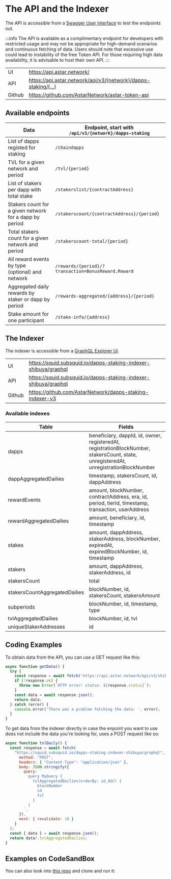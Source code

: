 # The API and the Indexer

The API is accessible from a [Swagger User Interface](https://api.astar.network/) to test the endpoints out.

:::info
The API is available as a complimentary endpoint for developers with restricted usage and may not be appropriate for high-demand scenarios and continuous fetching of data. Users should note that excessive use could lead to instability of the free Token API. For those requiring high data availability, it is advisable to host their own API.
:::

|        |                                                                |
| ------ | -------------------------------------------------------------- |
| UI     | https://api.astar.network/                                     |
| API    | https://api.astar.network/api/v3/{network}/dapps-staking/{...} |
| Github | https://github.com/AstarNetwork/astar-token-api                |

## Available endpoints

| Data                                                   | Endpoint, start with `/api/v3/{network}/dapps-staking` |
| ------------------------------------------------------ | ------------------------------------------------------ |
| List of dapps registed for staking                     | `/chaindapps`                                          |
| TVL for a given network and period                     | `/tvl/{period}`                                        |
| List of stakers per dapp with total stake              | `/stakerslist/{contractAddress}`                       |
| Stakers count for a given network for a dapp by period | `/stakerscount/{contractAddress}/{period}`             |
| Total stakers count for a given network and period     | `/stakerscount-total/{period}`                         |
| All reward events by type (optional) and network       | `/rewards/{period}/?transaction=BonusReward,Reward`    |
| Aggregated daily rewards by staker or dapp by period   | `/rewards-aggregated/{address}/{period}`               |
| Stake amount for one participant                       | `/stake-info/{address}`                                |

## The Indexer

The indexer is accessible from a [GraphQL Explorer UI](https://squid.subsquid.io/dapps-staking-indexer-shibuya/graphql).

|        |                                                                      |
| ------ | -------------------------------------------------------------------- |
| UI     | https://squid.subsquid.io/dapps-staking-indexer-shibuya/graphql |
| API    | https://squid.subsquid.io/dapps-staking-indexer-shibuya/graphql |
| Github | https://github.com/AstarNetwork/dapps-staking-indexer-v3             |

### Available indexes

| Table                         | Fields                                                                                                                                |
| ----------------------------- | ------------------------------------------------------------------------------------------------------------------------------------- |
| dapps                         | beneficiary, dappId, id, owner, registeredAt, registrationBlockNumber, stakersCount, state, unregisteredAt, unregistrationBlockNumber |
| dappAggregatedDailies         | timestamp, stakersCount, id, dappAddress                                                                                              |
| rewardEvents                  | amount, blockNumber, contractAddress, era, id, period, tierId, timestamp, transaction, userAddress                                    |
| rewardAggregatedDailies       | amount, beneficiary, id, timestamp                                                                                                    |
| stakes                        | amount, dappAddress, stakerAddress, blockNumber, expiredAt, expiredBlockNumber, id, timestamp                                         |
| stakers                       | amount, dappAddress, stakerAddress, id                                                                                                |
| stakersCount                  | total                                                                                                                                 |
| stakersCountAggregatedDailies | blockNumber, id, stakersCount, stakersAmount                                                                                          |
| subperiods                    | blockNumber, id, timestamp, type                                                                                                      |
| tvlAggregatedDailies          | blockNumber, id, tvl                                                                                                                  |
| uniqueStakerAddresses         | id                                                                                                                                    |

## Coding Examples

To obtain data from the API, you can use a GET request like this:

```js
async function getData() {
  try {
    const response = await fetch('https://api.astar.network/api/v3/shibuya/dapps-staking/chaindapps');
    if (!response.ok) {
      throw new Error(`HTTP error! status: ${response.status}`);
    }
    const data = await response.json();
    return data;
  } catch (error) {
    console.error('There was a problem fetching the data: ', error);
  }
}
```

To get data from the indexer directly in case the enpoint you want to use does not include the data you're looking for, uses a POST request like so:

```js
async function tvlDaily() {
  const response = await fetch(
    "https://squid.subsquid.io/dapps-staking-indexer-shibuya/graphql", {
      method: "POST",
      headers: { "Content-Type": "application/json" },
      body: JSON.stringify({
        query: `
          query MyQuery {
            tvlAggregatedDailies(orderBy: id_ASC) {
              blockNumber
              id
              tvl
            }
          }
        `,
      }),
      next: { revalidate: 10 }
    }
  );
  const { data } = await response.json();
  return data?.tvlAggregatedDailies;
}
```

## Examples on CodeSandBox
You can also look into [this repo](https://github.com/AstarNetwork/dapps-staking-v3-indexer-and-api-demo-ui) and clone and run it:  
